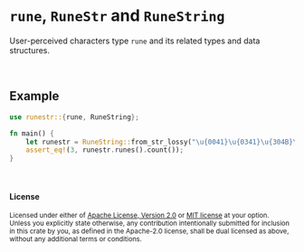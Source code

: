 `rune`, `RuneStr` and `RuneString`
=============

User-perceived characters type `rune` and its related types and data structures.

<br>

## Example

```rust
use runestr::{rune, RuneString};

fn main() {
    let runestr = RuneString::from_str_lossy("\u{0041}\u{0341}\u{304B}\u{3099}\u{9508}");
    assert_eq!(3, runestr.runes().count());
}
```

<br>

#### License

<sup>
Licensed under either of <a href="LICENSE-APACHE">Apache License, Version
2.0</a> or <a href="LICENSE-MIT">MIT license</a> at your option.
</sup>

<br>

<sub>
Unless you explicitly state otherwise, any contribution intentionally submitted
for inclusion in this crate by you, as defined in the Apache-2.0 license, shall
be dual licensed as above, without any additional terms or conditions.
</sub>